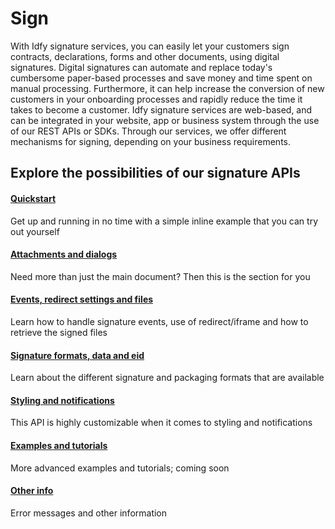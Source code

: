 # Sign

With Idfy signature services, you can easily let your customers sign contracts, declarations, forms and other documents, using digital signatures. Digital signatures can automate and replace today's cumbersome paper-based processes and save money and time spent on manual processing. Furthermore, it can help increase the conversion of new customers in your onboarding processes and rapidly reduce the time it takes to become a customer. Idfy signature services are web-based, and can be integrated in your website, app or business system through the use of our REST APIs or SDKs. Through our services, we offer different mechanisms for signing, depending on your business requirements.

## Explore the possibilities of our signature APIs

#### [Quickstart ](/signature/get-started.md)

Get up and running in no time with a simple inline example that you can try out yourself

#### [Attachments and dialogs](/signature/attachments-and-dialogs.md)

Need more than just the main document? Then this is the section for you

#### [Events, redirect settings and files](/signature/events-and-files.md)

Learn how to handle signature events, use of redirect/iframe and how to retrieve the signed files

#### [Signature formats, data and eid](/signature/signature-formats-and-data-to-sign.md)

Learn about the different signature and packaging formats that are available

#### [Styling and notifications](/signature/styling-and-notifications.md)

This API is highly customizable when it comes to styling and notifications

#### [Examples and tutorials](/account/examples-and-tutorials.md)

More advanced examples and tutorials; coming soon

#### [Other info](/signature/other-information.md)

Error messages and other information

